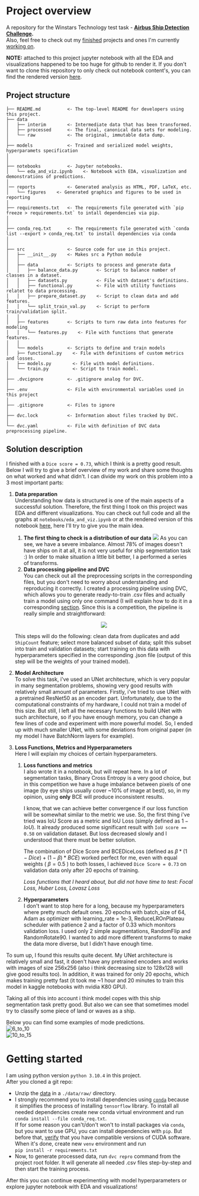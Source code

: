 # Project overview
A repository for the Winstars Technology test task - **[Airbus Ship Detection Challenge](https://www.kaggle.com/c/airbus-ship-detection/overview).**  
Also, feel free to check out my [finished](https://github.com/nazavr322/heart-failure-prediction) projects and ones I'm currently [working on](https://github.com/nazavr322/ukr-handwriting-classification).   
   
**NOTE:** attached to this project jupyter notebook with all the EDA and visualizations happened to be too huge for github to render it. If you don't want to clone this repository to only check out notebook content's, you can find the rendered version [here](https://nbviewer.org/github/nazavr322/airbus-ship-detection/blob/main/notebooks/eda_and_visualization.ipynb).
## Project structure
```nohighlight
├── README.md          <- The top-level README for developers using this project.
├── data 
│   ├── interim        <- Intermediate data that has been transformed.
│   ├── processed      <- The final, canonical data sets for modeling.
│   └── raw            <- The original, immutable data dump.
│
├── models             <- Trained and serialized model weights, hyperparamets specification
│							
│
├── notebooks          <- Jupyter notebooks.
│	└── eda_and_viz.ipynb    <- Notebook with EDA, visualization and demonstrations of predictions.
│								  
│── reports            <- Generated analysis as HTML, PDF, LaTeX, etc. 
│   └── figures    <- Generated graphics and figures to be used in reporting
│
├── requirements.txt   <- The requirements file generated with `pip freeze > requirements.txt` to intall dependencies via pip.
│							
│
├── conda_req.txt      <- The requirements file generated with `conda list --export > conda_req.txt` to install dependencies via conda 
│							 							      
│
├── src                <- Source code for use in this project.
│   ├── __init__.py    <- Makes src a Python module
│   │
│   ├── data           <- Scripts to process and generate data
│   │	├── balance_data.py       <- Script to balance number of classes in a dataset.						  
│   │   ├── datasets.py           <- File with dataset's definitions.
│   │   ├── functional.py         <- File with utility functions relatet to data processing.						  
│   │	├── prepare_dataset.py    <- Script to clean data and add features.
│   │   └── split_train_val.py    <- Script to perform train/validation split.	
│   │
│   ├── features       <- Scripts to turn raw data into features for modeling
│   │   └── features.py    <- File with functions that generate features.
│   │
│   └── models         <- Scripts to define and train models
│	├── functional.py    <- File with definitions of custom metrics and losses.
│	├── models.py        <- File with model definitions.
│	└── train.py         <- Script to train model.
│ 
├── .dvcignore         <- .gitignore analog for DVC.
│
├── .env               <- File with environmental variables used in this project
│
├── .gitignore         <- Files to ignore
│
├── dvc.lock           <- Information about files tracked by DVC.
│
└── dvc.yaml           <- File with definition of DVC data preprocessing pipeline.
```
## Solution description
I finished with a `Dice score = 0.73`, which I think is a pretty good result. Below I will try to give a brief overview of my work and share some thoughts on what worked and what didn't.
I can divide my work on this problem into a 3  most important parts:
1.  **Data preparation**   
	Understanding how data is structured is one of the main aspects of a successful solution. Therefore, the first thing I took on this project was 	EDA and different visualizations. You can check out full code and all the graphs at `notebooks/eda_and_viz.ipynb` or at the rendered version of this notebook [here](https://nbviewer.org/github/nazavr322/airbus-ship-detection/blob/main/notebooks/eda_and_visualization.ipynb), here I'll try to give you the main idea.   
	1. **The first thing to check is a distribution of our data**
			<img src="https://github.com/nazavr322/airbus-ship-detection/blob/main/reports/figures/distribution_of_data.png">
	As you can see, we have a severe imbalance. Almost 78% of images doesn't have ships on it at all, it is not very useful for ship segmentation task :)
	In order to make situation a little bit better, I a performed a series of transforms.	
	2. **Data processing pipeline and DVC**   
	You can check out all the preprocessing scripts in the corresponding files, but you don't need to worry about understanding and reproducing it 		correctly. I created a processing pipeline using DVC, which allows you to generate ready-to-train .csv files and actually train a model using 		only one command (I will explain how to do it in a corresponding [section](#getting-started).
	Since this is a competition, the pipeline is really simple and straightforward:      
	<p align="center">
  		<img src="https://github.com/nazavr322/airbus-ship-detection/blob/main/reports/figures/dvc_pipeline.svg">
	</p>

	This steps will do the following: clean data from duplicates and add `ShipCount` feature;  select more balanced subset of data; split this subset 	  into train and validation datasets; start training on this data with hyperparameters specified in the corresponding .json file (output of this 	  step will be the weights of your trained model).
2. **Model Architecture**    
	To solve this task, i've used an UNet architecture, which is very popular in many segmentation problems, showing very good results with relatively small amount of parameters.
	Firstly, i've tried to use UNet with a pretrained ResNet50 as an encoder part. Unfortunately, due to the computational constraints of my hardware, I could not train a model of this size. But still, I left all the necessary functions to build UNet with such architecture, so if you have enough memory, you can change a few lines of code and experiment with more powerful model.
	So, I ended up with much smaller UNet, with some deviations from original paper (in my model I have BatchNorm layers for example).
3. **Loss Functions, Metrics and Hyperparameters**    
	Here I will explain my choices of certain hyperparameters.
	1. **Loss functions and metrics**    
		I also wrote it in a notebook, but will repeat here. In a lot of segmentation tasks, Binary Cross Entropy is a very good choice, but in this competition we have a huge imbalance between pixels of one image (by eye ships usually cover ~10% of image at best), so, in my opinion,  using **only** BCE will produce inconsistent results.
		
		I know, that we can achieve better convergence if our loss function will be somewhat similar to the metric we use. So, the first thing i've tried was IoU Score as a metric and IoU Loss (simply defined as $1 - IoU$). It already produced some significant result with `IoU score == 0.58` on validation dataset. But loss decreased slowly and I understood that there must be better solution.

		The combination of Dice Score and BCEDiceLoss (defined as $\beta * (1 - Dice) + (1 - \beta)*BCE$) worked perfect for me, even with equal weights ( $\beta = 0.5$ ) to both losses, I achieved `Dice Score = 0.73` on validation data only after 20 epochs of training.

		*Loss functions that I heard about, but did not have time to test: Focal Loss, Huber Loss, Lovasz Loss*
	2. **Hyperparameters**    
		I don't want to stop here for a long, because my hyperparameters where pretty much default ones.
		20 epochs with batch_size of 64, Adam as optimizer with learning_rate = 1e-3, ReduceLROnPlateau scheduler with patience 2 and a factor of 0.33 which monitors validation loss. I used only 2 simple augmentations, RandomFlip and RandomRotate90. I wanted to add more different transforms to make the data more diverse, but I didn't have enough time.

To sum up, I found this results quite decent. My UNet architecture is relatively small and fast, it doen't have any pretrained encoders and works with images of size 256x256 (also i think decreasing size to 128x128 will give good results too). In addition, it was trained for only 20 epochs, which makes training pretty fast (it took me ~1 hour and 20 minutes to train this model in kaggle notebooks with nvidia K80 GPU).

Taking all of this into account i think model copes with this ship segmentation task pretty good. But also we can see that sometimes model try to classify some piece of land or waves as a ship.    
   
Below you can find some examples of mode predictions.    
![6_to_10](https://github.com/nazavr322/airbus-ship-detection/blob/main/reports/figures/6_to_10_ex.png)    
![10_to_15](https://github.com/nazavr322/airbus-ship-detection/blob/main/reports/figures/11_to_15_ex.png)

# Getting started
I am using python version `python 3.10.4` in this project.    
After you cloned a git repo:
- Unzip the [data](https://www.kaggle.com/c/airbus-ship-detection/data) in a `./data/raw/` directory.
- I strongly recommend you to install dependencies using [`conda`](https://docs.conda.io/en/latest/) because it simplifies the process of installing `tensorflow` library. To install all needed dependencies create new conda virtual environment and run `conda install --file conda_req.txt`.    
	If for some reason you can't/don't won't to install packages via `conda`, but you want to use GPU,  you can install dependencies with `pip`. But before that, [verify](https://www.tensorflow.org/install/pip#hardware_requirements) that you have compatible versions of CUDA software.
	When it's done, create new `venv` environment and run     
	`pip install -r requirements.txt`
- Now, to generate processed data, run `dvc repro` command from the project root folder. It will generate all needed .csv files step-by-step and then start the training process. 

After this you can continue experimenting with model hyperparameters or explore jupyter notebook with EDA and visualizations!


